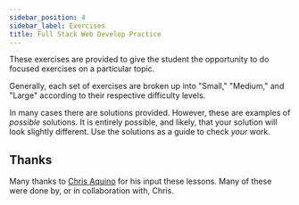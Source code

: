 ```yaml
---
sidebar_position: 4
sidebar_label: Exercises
title: Full Stack Web Develop Practice
---
```


These exercises are provided to give the student the opportunity to do focused exercises on a particular topic.

Generally, each set of exercises are broken up into "Small," "Medium," and "Large" according to their respective difficulty levels.

In many cases there are solutions provided. However, these are examples of _possible_ solutions. It is entirely possible, and likely, that your solution will look slightly different. Use the solutions as a guide to check _your_ work.

## Thanks

Many thanks to [Chris Aquino](https://github.com/radishmouse) for his input these lessons. Many of these were done by, or in collaboration with, Chris.
